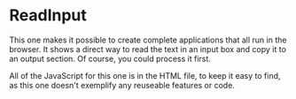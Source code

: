 # ReadInput

This one makes it possible to create complete applications that all run
in the browser. It shows a direct way to read the text in an input box
and copy it to an output section. Of course, you could process it first.

All of the JavaScript for this one is in the HTML file, to keep it easy
to find, as this one doesn't exemplify any reuseable features or code.